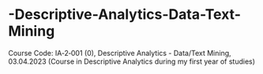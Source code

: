 # -Descriptive-Analytics-Data-Text-Mining
Course Code: IA‑2‑001 (0),  Descriptive Analytics - Data/Text Mining, 03.04.2023 (Course in Descriptive Analytics during my first year of studies)
